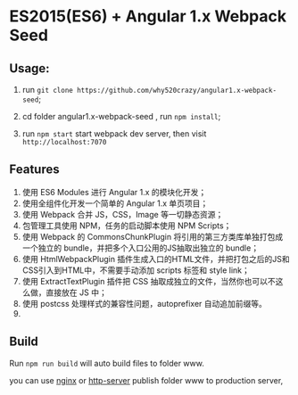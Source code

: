 # ES2015(ES6) + Angular 1.x Webpack Seed

## Usage:

1. run `git clone https://github.com/why520crazy/angular1.x-webpack-seed`;

1. cd folder angular1.x-webpack-seed , run `npm install`;

1. run `npm start` start webpack dev server, then visit `http://localhost:7070`

## Features

1. 使用 ES6 Modules 进行 Angular 1.x 的模块化开发；
1. 使用全组件化开发一个简单的 Angular 1.x 单页项目；
1. 使用 Webpack 合并 JS，CSS，Image 等一切静态资源；
1. 包管理工具使用 NPM，任务的启动脚本使用 NPM Scripts；
1. 使用 Webpack 的 CommonsChunkPlugin 将引用的第三方类库单独打包成一个独立的 bundle，并把多个入口公用的JS抽取出独立的 bundle；
1. 使用 HtmlWebpackPlugin 插件生成入口的HTML文件，并把打包之后的JS和CSS引入到HTML中，不需要手动添加 scripts 标签和 style link；
1. 使用 ExtractTextPlugin 插件把 CSS 抽取成独立的文件，当然你也可以不这么做，直接放在 JS 中；
1. 使用 postcss 处理样式的兼容性问题，autoprefixer 自动追加前缀等。
2. 

## Build

Run `npm run build` will auto build files to folder www.


you can use [nginx](http://nginx.org) or
[http-server](https://github.com/indexzero/http-server) publish folder www to production server,
